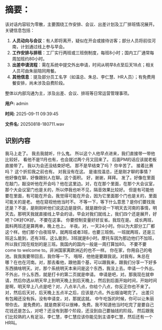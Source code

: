 # **摘要：**

该对话内容较为零散，主要围绕工作安排、会议、出差计划及工厂排班情况展开。关键信息包括：

1. **人员动向与会议**：有人即将离开，疑似在开会或接待访客；部分人员将前往河南，计划通过线上参与早会。
2. **工作安排与排班**：工厂实行两班或三班倒制度，每班8小时；国内工厂通常每周加班约80小时。
3. **出差申请流程**：需在系统中提交外出申请，时间从明早8点至后天18点；相关人员可由朱丽陪同用餐。
4. **其他信息**：提及部分员工名字（如温总、朱总、李仁慧、HR人员）；有免费用餐安排，尚未涉及自费阶段。

整体以内部沟通为主，涉及出差、会议、排班等日常运营管理事项。

**用户:** admin

**时间:** 2025-09-11 09:39:45

**文件名:** 20250818-180711.wav

## 识别内容

我马上走了。
我去我就听，什么鬼。
所以这个人他早点进来，我们直接带一带他比较好。
看他不是11月也有，也会就过两个月又回来了。
后面PM的话应该就老板直接带了。
我以为会还没结束好吧。
那不是早结束了吗？
你辛苦了。
接着比赛吗？
这个折扣我之前也有。
对我没有在这。
是谁找温总，还是刚才聊的事情？
他好像在聊，好像跟别人在聊。这个面积。
好，谢谢，拜拜。
发了。好像在里面在敲门，敲没听他在开会吗？他在这里边。对，在在那个里面，在那个大会议室，那个大会议室门也是关的，所以停我也听不见，隔音效果比较好。
但是有可能他要在里面，有可能在开会。我觉得可能在开会，因为它里面那个门也是关的，里面可能关的是老。
他在窥视他他当时不。
不等一下，等下什么意思？是你们要找我还是？不是，是刚刚听他们说这边是提供，就是跟你说一下明天去河南的事情，明天去。那明天我就直接线上早会的话，早会对我们就线上，我们四个还是展开，好吧？OK好OK好。
不要在这事。
你要控制变量好好反省。我现在是。
成长两班，面料两班还是算两单，晚上也上。
半夜。对，一天24小时。你以为大部分工厂都这个样。他们那个白夜班早，就两班或者3班，也要三班倒。一班就两班，还是三班这么能到，还有3班，这么能到，3班就是8小时。摩托车因为那边他们不加班，所以我们现在规划的是三班。我国内的国内一般是一周打算加80。
不要不要come to welcome to。非洲国家离欧洲近的也不一样。
你在家，你用自己的电池。我我我要带回去，我你等一下。
哦呀，他他是要跟我说。对我有。朱总在哪？在也在河南。对，那去看他，跟他面个基，可以跟我来，跟我们分享一下好多东西搞啥明天。对，那个系统明天本来问是这个东西，我没上去。申请一个外出。不外出，什么东西，就是打卡的第二页就是申请。
申请是吧，对。那我现在就申请，然后你选从明天早上到明天晚上到后天晚上，然后到后面开始时间，开始时间是啊，明天早上八点是吧？对，八点半八点，你给个八点，你反正你也不来了。对，然后后天对，后天晚上五点半之后，应该是六点。外出烟油喝完了。
出差只有包厢还没有拆。没有申请变，对，那就这就。
中午吃饭的时候，你可以让朱丽带你去。
是免费的，就是商家可以很棒，免费。我不知道他当时吃完了是要自己花钱还是怎么，对吧？还没有到那个阶段，还没到自己要抽钱的阶段。
然后跟我们比较熟的人有足浴，李仁慧，李仁慧应该你能见到主语李仁慧，然后还有一个HR叫。

